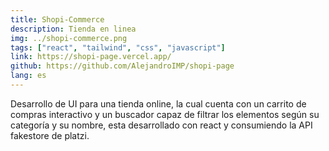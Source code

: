 ```yaml
---
title: Shopi-Commerce
description: Tienda en linea
img: ../shopi-commerce.png
tags: ["react", "tailwind", "css", "javascript"]
link: https://shopi-page.vercel.app/
github: https://github.com/AlejandroIMP/shopi-page
lang: es
---
```


Desarrollo de UI para una tienda online, la cual cuenta con un carrito de compras interactivo y un buscador capaz de filtrar los elementos según su categoría y su nombre, esta desarrollado con react y consumiendo la API fakestore de platzi.
